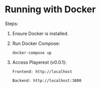# Running with Docker

Steps:

1.  Ensure Docker is installed.

2.  Run Docker Compose:

        docker-compose up

3.  Access Playerest (v0.0.1):

        Frontend: http://localhost

        Backend: http://localhost:3000
